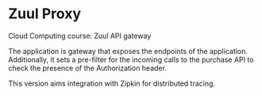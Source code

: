 # Zuul Proxy

Cloud Computing course: Zuul API gateway


The application is gateway that exposes the endpoints of the application. Additionally, it sets a pre-filter for the
incoming calls to the purchase API to check the presence of the Authorization header.

This version aims integration with Zipkin for distributed tracing.